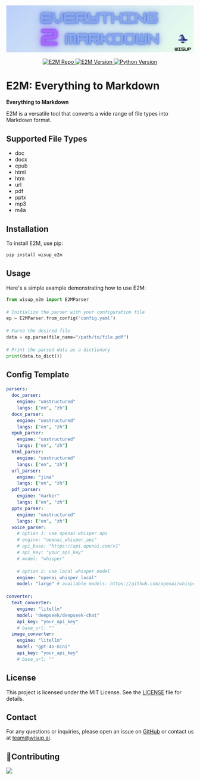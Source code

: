 <p align="center">
  <img src="docs/images/wisup_e2m_banner.jpg" width="800px" alt="wisup_e2m Logo">
</p>

<p align="center">
    <a href="https://github.com/wisupai/e2m">
        <img src="https://img.shields.io/badge/e2m-repo-blue" alt="E2M Repo">
    </a>
    <a href="https://github.com/Jing-yilin/E2M/tags/0.1.2">
        <img src="https://img.shields.io/badge/version-0.1.2-blue" alt="E2M Version">
    </a>
    <a href="https://www.python.org/downloads/">
        <img src="https://img.shields.io/badge/python-3.10%20%7C%203.11-blue" alt="Python Version">
    </a>
</p>

# E2M: Everything to Markdown

**Everything to Markdown**

E2M is a versatile tool that converts a wide range of file types into Markdown format.

## Supported File Types

-   doc
-   docx
-   epub
-   html
-   htm
-   url
-   pdf
-   pptx
-   mp3
-   m4a

## Installation

To install E2M, use pip:

```bash
pip install wisup_e2m
```

## Usage

Here's a simple example demonstrating how to use E2M:

```python
from wisup_e2m import E2MParser

# Initialize the parser with your configuration file
ep = E2MParser.from_config("config.yaml")

# Parse the desired file
data = ep.parse(file_name="/path/to/file.pdf")

# Print the parsed data as a dictionary
print(data.to_dict())
```

## Config Template

```yaml
parsers:
  doc_parser:
    engine: "unstructured"
    langs: ["en", "zh"]
  docx_parser:
    engine: "unstructured"
    langs: ["en", "zh"]
  epub_parser:
    engine: "unstructured"
    langs: ["en", "zh"]
  html_parser:
    engine: "unstructured"
    langs: ["en", "zh"]
  url_parser:
    engine: "jina"
    langs: ["en", "zh"]
  pdf_parser:
    engine: "marker"
    langs: ["en", "zh"]
  pptx_parser:
    engine: "unstructured"
    langs: ["en", "zh"]
  voice_parser:
    # option 1: use openai whisper api
    # engine: "openai_whisper_api"
    # api_base: "https://api.openai.com/v1"
    # api_key: "your_api_key"
    # model: "whisper"

    # option 2: use local whisper model
    engine: "openai_whisper_local"
    model: "large" # available models: https://github.com/openai/whisper#available-models-and-languages

converter:
  text_converter:
    engine: "litellm"
    model: "deepseek/deepseek-chat"
    api_key: "your_api_key"
    # base_url: ""
  image_converter:
    engine: "litellm"
    model: "gpt-4o-mini"
    api_key: "your_api_key"
    # base_url: ""

```

## License

This project is licensed under the MIT License. See the [LICENSE](LICENSE) file for details.

## Contact

For any questions or inquiries, please open an issue on [GitHub](https://github.com/wisupai/e2m) or contact us at [team@wisup.ai](mailto:team@wisup.ai).

## 🌟Contributing

<a href="https://github.com/wisupai/e2m/graphs/contributors">
  <img src="https://contrib.rocks/image?repo=wisupai/e2m" />
</a>
